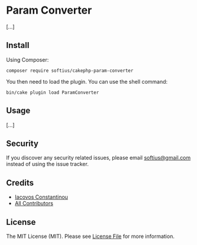 # Param Converter

[...]

## Install

Using Composer:

```
composer require softius/cakephp-param-converter
```

You then need to load the plugin. You can use the shell command:

```
bin/cake plugin load ParamConverter
```

## Usage

[...]

## Security

If you discover any security related issues, please email softius@gmail.com instead of using the issue tracker.

## Credits

- [Iacovos Constantinou][link-author]
- [All Contributors][link-contributors]

## License

The MIT License (MIT). Please see [License File](LICENSE) for more information.

[link-author]: https://github.com/softius
[link-contributors]: ../../contributors